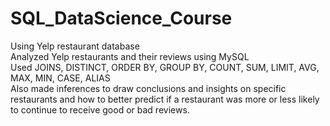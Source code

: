 # SQL_DataScience_Course
Using Yelp restaurant database<br/>
Analyzed Yelp restaurants and their reviews using MySQL<br/>
Used JOINS, DISTINCT, ORDER BY, GROUP BY, COUNT, SUM, LIMIT, AVG, MAX, MIN, CASE, ALIAS<br/>
Also made inferences to draw conclusions and insights on specific restaurants and how to better predict if a restaurant was more or less likely to continue to receive good or bad reviews. 
